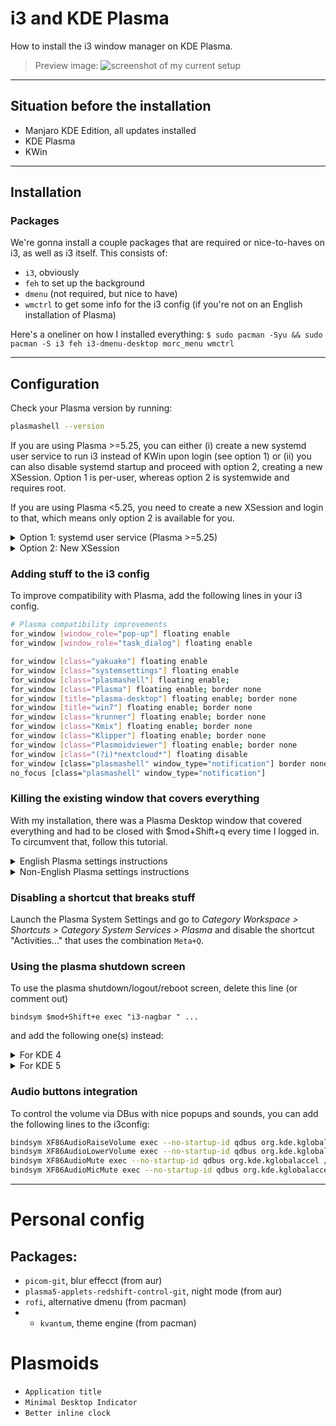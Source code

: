 # i3 and KDE Plasma

How to install the i3 window manager on KDE Plasma.

> Preview image:
> ![screenshot of my current setup](images/Screenshot_20200109_150620.png)

---

## Situation before the installation

* Manjaro KDE Edition, all updates installed
* KDE Plasma
* KWin

---

## Installation

### Packages

We're gonna install a couple packages that are required or nice-to-haves on i3, as well as i3 itself. This consists of:

* ```i3```, obviously
* ```feh``` to set up the background
* ```dmenu``` (not required, but nice to have)
* ```wmctrl``` to get some info for the i3 config (if you're not on an English installation of Plasma)

Here's a oneliner on how I installed everything:
```$ sudo pacman -Syu && sudo pacman -S i3 feh i3-dmenu-desktop morc_menu wmctrl```

---

## Configuration

Check your Plasma version by running:

```sh
plasmashell --version
```

If you are using Plasma >=5.25, you can either
(i) create a new systemd user service to run i3 instead of KWin upon login (see option 1) or
(ii) you can also disable systemd startup and proceed with option 2, creating a new XSession. Option 1 is per-user, whereas option 2 is systemwide and requires root.

If you are using Plasma <5.25, you need to create a new XSession and login to that, which means only option 2 is available for you.

<details>
<summary>Option 1: systemd user service (Plasma >=5.25)</summary>

---
Note that for this method, you do not need to be the root user. However, that means the changes will not effect the other users.

Create a new service file called plasma-i3.service in `$HOME/.config/systemd/user`.

Write the following into `$HOME/.config/systemd/user/plasma-i3.service`:

```conf
[Unit]
Description=Launch Plasma with i3
Before=plasma-workspace.target

[Service]
ExecStart=/usr/bin/i3
Restart=on-failure

[Install]
WantedBy=plasma-workspace.target
```

Mask `plasma-kwin_x11.service` by running
```systemctl mask plasma-kwin_x11.service --user```

Enable the plasma-i3 service by running
```systemctl enable plasma-i3 --user```

To go back to KWin, just unmask the `plasma-kwin_x11.service` and disable your `plasma-i3` service in the same way.

---
</details>

<details>
<summary>Option 2: New XSession</summary>

---

Create a new file called `plasma-i3.desktop` in the `/usr/share/xsessions` directory as superuser.

Write the following into `/usr/share/xsessions/plasma-i3.desktop`:

```conf
[Desktop Entry]
Type=XSession
Exec=env KDEWM=/usr/bin/i3 /usr/bin/startplasma-x11
DesktopNames=KDE
Name=Plasma with i3
Comment=Plasma with i3
```

The i3 installation could have installed other .desktop files, you can remove them if you'd like. I only have the default `plasma.desktop` and `plasma-i3.desktop` in my folder.

For the following use your existing i3 config or create a new config using  ```$ i3-config-wizard``` (this also works when you're still in KWin).

Your i3 config should be located at `~/.config/i3/config`, although other locations are possible (depending on your personal configuration).

If you are on Plasma 5.25 or later, you need to configure Plasma, disabling the systemd startup.

```sh
$ kwriteconfig5 --file startkderc --group General --key systemdBoot false
$
```

---
</details>

### Adding stuff to the i3 config

To improve compatibility with Plasma, add the following lines in your i3 config.

```sh
# Plasma compatibility improvements
for_window [window_role="pop-up"] floating enable
for_window [window_role="task_dialog"] floating enable

for_window [class="yakuake"] floating enable
for_window [class="systemsettings"] floating enable
for_window [class="plasmashell"] floating enable;
for_window [class="Plasma"] floating enable; border none
for_window [title="plasma-desktop"] floating enable; border none
for_window [title="win7"] floating enable; border none
for_window [class="krunner"] floating enable; border none
for_window [class="Kmix"] floating enable; border none
for_window [class="Klipper"] floating enable; border none
for_window [class="Plasmoidviewer"] floating enable; border none
for_window [class="(?i)*nextcloud*"] floating disable
for_window [class="plasmashell" window_type="notification"] border none, move position 70 ppt 81 ppt
no_focus [class="plasmashell" window_type="notification"]
```

### Killing the existing window that covers everything

With my installation, there was a Plasma Desktop window that covered everything and had to be closed with $mod+Shift+q every time I logged in. To circumvent that, follow this tutorial.

<details>
<summary>English Plasma settings instructions</summary>

---

If you're on an English installation of Plasma, add this line to your i3 config:

For Plasma >=5.27

```for_window [title="Desktop @ QRect.*"] kill; floating enable; border none```

OR for Plasma <5.27

```for_window [title="Desktop — Plasma"] kill; floating enable; border none```

---
</details>

<details>
<summary>Non-English Plasma settings instructions</summary>

---

If you're not on the English setting, do this instead. This example is using the German Plasma setting.

#### Find out the name of your Plasma desktop

Directly after logging into your i3 environment, switch to a new workspace with $mod+2. Then enter the following in your terminal:

```$ wmctrl -l```

The output should contain the name of the Plasma window. Copy the name into your clipboard.

```
...
0x04400006  0 alex-mi Arbeitsfläche — Plasma
...
```

#### Set it in the i3 config

Using the name from the clipboard as te title, add the following lines to your i3 config:

```
for_window [title="Desktop — Plasma"] kill; floating enable; border none
for_window [title="Arbeitsfläche — Plasma"] kill; floating enable; border none
```

---
</details>

### Disabling a shortcut that breaks stuff

Launch the Plasma System Settings and go to *Category Workspace > Shortcuts > Category System Services > Plasma* and disable the shortcut "Activities..." that uses the combination ```Meta+Q```.

### Using the plasma shutdown screen

To use the plasma shutdown/logout/reboot screen, delete this line (or comment out)

```
bindsym $mod+Shift+e exec "i3-nagbar " ...
```

and add the following one(s) instead:

<details>
<summary>For KDE 4</summary>

---

```sh
# using plasma's logout screen instead of i3's
bindsym $mod+Shift+e exec --no-startup-id qdbus org.kde.ksmserver /KSMServer org.kde.KSMServerInterface.logout -1 -1 -1
```

---
</details>

<details>
<summary>For KDE 5</summary>

---

```sh
# using plasma's logout screen instead of i3's
bindsym $mod+Shift+e exec --no-startup-id qdbus-qt5 org.kde.ksmserver /KSMServer org.kde.KSMServerInterface.logout -1 -1 -1
```

*Note: With some distros, even if you have KDE 5 and Qt 5, the above line may not work and would require calling ```qdbus``` instead of ```qdbus-qt5```, as shown under KDE 4.*

---
</details>

### Audio buttons integration

To control the volume via DBus with nice popups and sounds, you can add the following lines to the i3config:

```sh
bindsym XF86AudioRaiseVolume exec --no-startup-id qdbus org.kde.kglobalaccel /component/kmix invokeShortcut "increase_volume"
bindsym XF86AudioLowerVolume exec --no-startup-id qdbus org.kde.kglobalaccel /component/kmix invokeShortcut "decrease_volume"
bindsym XF86AudioMute exec --no-startup-id qdbus org.kde.kglobalaccel /component/kmix invokeShortcut "mute"
bindsym XF86AudioMicMute exec --no-startup-id qdbus org.kde.kglobalaccel /component/kmix invokeShortcut "mic_mute"
```

---

# Personal config

## Packages:

* ```picom-git```, blur effecct (from aur)
* ```plasma5-applets-redshift-control-git```, night mode (from aur)
* ```rofi```, alternative dmenu (from pacman)
* * ```kvantum```, theme engine (from pacman)

# Plasmoids
* ```Application title```
* ```Minimal Desktop Indicator```
* ```Better inline clock```


